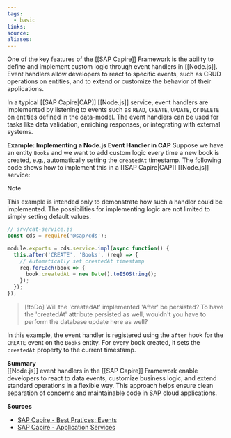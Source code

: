 ```yaml
---
tags:
  - basic
links:
source:
aliases:
---
```

One of the key features of the [[SAP Capire]] Framework is the ability to define and implement custom logic through event handlers in [[Node.js]]. Event handlers allow developers to react to specific events, such as CRUD operations on entities, and to extend or customize the behavior of their applications.

In a typical [[SAP Capire|CAP]]  [[Node.js]] service, event handlers are implemented by listening to events such as `READ`, `CREATE`, `UPDATE`, or `DELETE` on entities defined in the data-model. The event handlers can be used for tasks like data validation, enriching responses, or integrating with external systems.

**Example: Implementing a Node.js Event Handler in CAP** 
Suppose we have an entity `Books` and we want to add custom logic every time a new book is created, e.g., automatically setting the `createdAt` timestamp. The following code shows how to implement this in a [[SAP Capire|CAP]] [[Node.js]] service:

> [!note]
> This example is intended only to demonstrate how such a handler could be implemented. The possibilities for implementing logic are not limited to simply setting default values.

```js
// srv/cat-service.js
const cds = require('@sap/cds');

module.exports = cds.service.impl(async function() {
  this.after('CREATE', 'Books', (req) => {
    // Automatically set createdAt timestamp
    req.forEach(book => {
      book.createdAt = new Date().toISOString();
    });
  });
});
```

> [!toDo] Will the 'createdAt' implemented 'After' be persisted?
> To have the 'createdAt' attribute persisted as well, wouldn't you have to perform the database update here as well?

In this example, the event handler is registered using the `after` hook for the `CREATE` event on the `Books` entity. For every book created, it sets the `createdAt` property to the current timestamp.

**Summary**  
[[Node.js]] event handlers in the [[SAP Capire]] Framework enable developers to react to data events, customize business logic, and extend standard operations in a flexible way. This approach helps ensure clean separation of concerns and maintainable code in SAP cloud applications.

**Sources**
- [SAP Capire - Best Pratices: Events](https://cap.cloud.sap/docs/about/best-practices#events)
- [SAP Capire - Application Services](https://cap.cloud.sap/docs/node.js/app-services#application-services)